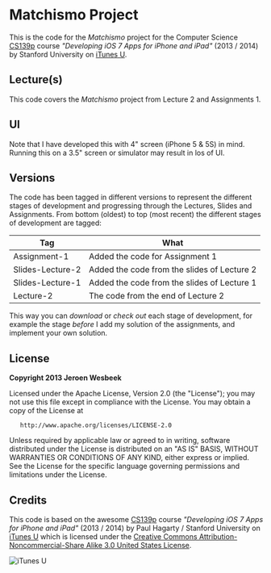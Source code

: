 # Matchismo Project
This is the code for the _Matchismo_ project for the Computer Science [CS139p](http://www.stanford.edu/class/cs193p) course *"Developing iOS 7 Apps for iPhone and iPad"* (2013 / 2014) by Stanford University on [iTunes U](https://itunes.apple.com/us/course/developing-ios-7-apps-for/id733644550).

## Lecture(s)
This code covers the _Matchismo_ project from Lecture 2 and Assignments 1.

## UI
Note that I have developed this with 4" screen (iPhone 5 & 5S) in mind. Running this on a 3.5" screen or simulator may result in los of UI.

## Versions
The code has been tagged in different versions to represent the different stages of development and progressing through the Lectures, Slides and Assignments. From bottom (oldest) to top (most recent) the different stages of development are tagged:

Tag              | What
---------------- | ---
Assignment-1     | Added the code for Assignment 1
Slides-Lecture-2 | Added the code from the slides of Lecture 2
Slides-Lecture-1 | Added the code from the slides of Lecture 1 
Lecture-2        | The code from the end of Lecture 2

This way you can _download_ or _check out_ each stage of development, for example the stage _before_ I add my solution of the assignments, and implement your own solution.

## License

   **Copyright 2013 Jeroen Wesbeek**

   Licensed under the Apache License, Version 2.0 (the "License");
   you may not use this file except in compliance with the License.
   You may obtain a copy of the License at

       http://www.apache.org/licenses/LICENSE-2.0

   Unless required by applicable law or agreed to in writing, software
   distributed under the License is distributed on an "AS IS" BASIS,
   WITHOUT WARRANTIES OR CONDITIONS OF ANY KIND, either express or implied.
   See the License for the specific language governing permissions and
   limitations under the License.

## Credits
This code is based on the awesome [CS139p](http://www.stanford.edu/class/cs193p) course *"Developing iOS 7 Apps for iPhone and iPad"* (2013 / 2014) by Paul Hagarty / Stanford University on [iTunes U](https://itunes.apple.com/us/course/developing-ios-7-apps-for/id733644550) which is licensed under the [Creative Commons Attribution-Noncommercial-Share Alike 3.0 United States License](http://creativecommons.org/licenses/by-nc-sa/3.0/us/).

![iTunes U](http://a2.mzstatic.com/us/r30/CobaltPublic4/v4/58/2d/d0/582dd04c-17b5-a267-def7-84e692aead74/d2_160.png)


